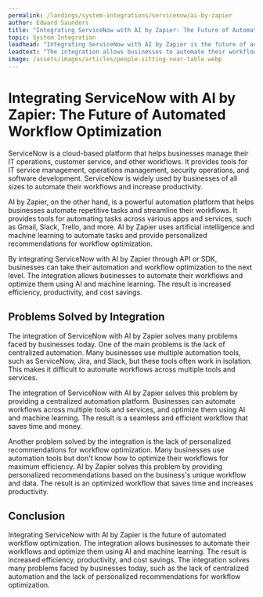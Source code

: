 ```yaml
---
permalink: /landings/system-integrations/servicenow/ai-by-zapier
author: Edward Saunders
title: "Integrating ServiceNow with AI by Zapier: The Future of Automated Workflow Optimization"
topic: System Integration
leadhead: "Integrating ServiceNow with AI by Zapier is the future of automated workflow optimization"
leadtext: "The integration allows businesses to automate their workflows and optimize them using AI and machine learning. The result is increased efficiency, productivity, and cost savings. The integration solves many problems faced by businesses today, such as the lack of centralized automation and the lack of personalized recommendations for workflow optimization."
image: /assets/images/articles/people-sitting-near-table.webp
---
```

<div class="arttext">
  <h1>Integrating ServiceNow with AI by Zapier: The Future of Automated Workflow Optimization</h1>

  <p>ServiceNow is a cloud-based platform that helps businesses manage their IT operations, customer service, and other workflows. It provides tools for IT service management, operations management, security operations, and software development. ServiceNow is widely used by businesses of all sizes to automate their workflows and increase productivity.</p>

  <p>AI by Zapier, on the other hand, is a powerful automation platform that helps businesses automate repetitive tasks and streamline their workflows. It provides tools for automating tasks across various apps and services, such as Gmail, Slack, Trello, and more. AI by Zapier uses artificial intelligence and machine learning to automate tasks and provide personalized recommendations for workflow optimization.</p>

  <p>By integrating ServiceNow with AI by Zapier through API or SDK, businesses can take their automation and workflow optimization to the next level. The integration allows businesses to automate their workflows and optimize them using AI and machine learning. The result is increased efficiency, productivity, and cost savings.</p>

  <h2>Problems Solved by Integration</h2>

  <p>The integration of ServiceNow with AI by Zapier solves many problems faced by businesses today. One of the main problems is the lack of centralized automation. Many businesses use multiple automation tools, such as ServiceNow, Jira, and Slack, but these tools often work in isolation. This makes it difficult to automate workflows across multiple tools and services.</p>

  <p>The integration of ServiceNow with AI by Zapier solves this problem by providing a centralized automation platform. Businesses can automate workflows across multiple tools and services, and optimize them using AI and machine learning. The result is a seamless and efficient workflow that saves time and money.</p>

  <p>Another problem solved by the integration is the lack of personalized recommendations for workflow optimization. Many businesses use automation tools but don't know how to optimize their workflows for maximum efficiency. AI by Zapier solves this problem by providing personalized recommendations based on the business's unique workflow and data. The result is an optimized workflow that saves time and increases productivity.</p>

  <h2>Conclusion</h2>

  <p>Integrating ServiceNow with AI by Zapier is the future of automated workflow optimization. The integration allows businesses to automate their workflows and optimize them using AI and machine learning. The result is increased efficiency, productivity, and cost savings. The integration solves many problems faced by businesses today, such as the lack of centralized automation and the lack of personalized recommendations for workflow optimization.</p>

</div>